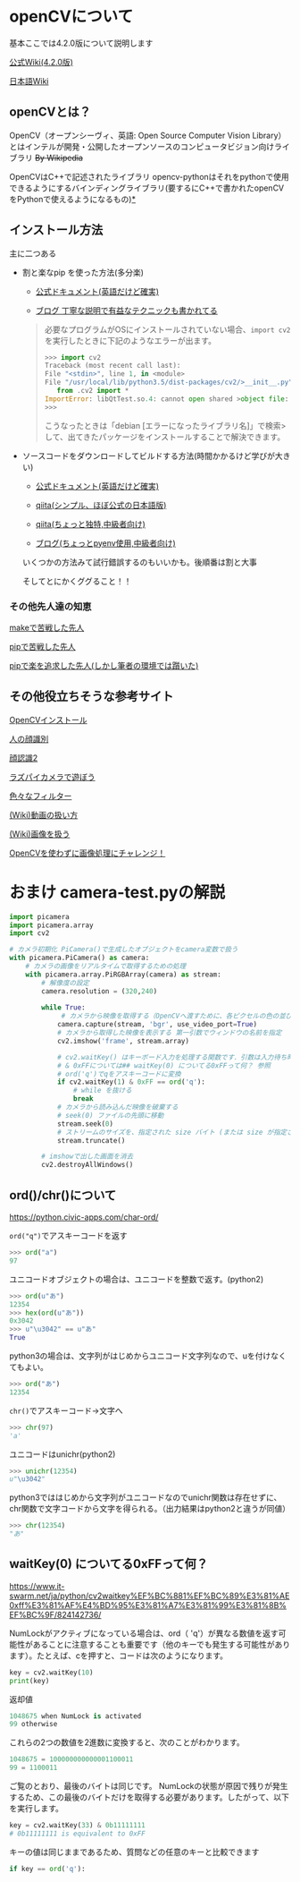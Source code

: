 # openCVについて
基本ここでは4.2.0版について説明します

[公式Wiki(4.2.0版)](https://docs.opencv.org/4.2.0/index.html)

[日本語Wiki](http://labs.eecs.tottori-u.ac.jp/sd/Member/oyamada/OpenCV/html/index.html#)

## openCVとは？
OpenCV（オープンシーヴィ、英語: Open Source Computer Vision Library）とはインテルが開発・公開したオープンソースのコンピュータビジョン向けライブラリ
~~By Wikipedia~~

OpenCVはC++で記述されたライブラリ
opencv-pythonはそれをpythonで使用できるようにするバインディングライブラリ(要するにC++で書かれたopenCVをPythonで使えるようになるもの)[*](https://teratail.com/questions/165179)


## インストール方法
主に二つある
- 割と楽なpip を使った方法(多分楽)
    - [公式ドキュメント(英語だけど確実)](https://pypi.org/project/opencv-python/)

    - [ブログ 丁寧な説明で有益なテクニックも書かれてる](http://asukiaaa.blogspot.com/2018/07/pythonopencvraspi.html)

    >必要なプログラムがOSにインストールされていない場合、`import cv2`を実行したときに下記のようなエラーが出ます。
    >```py
    >>>> import cv2
    >Traceback (most recent call last):
    >File "<stdin>", line 1, in <module>
    >File "/usr/local/lib/python3.5/dist-packages/cv2/>__init__.py", line 3, in <module>
    >    from .cv2 import *
    >ImportError: libQtTest.so.4: cannot open shared >object file: No such file or directory
    >>>>
    >```
    >こうなったときは「debian [エラーになったライブラリ名]」で検索>して、出てきたパッケージをインストールすることで解決できます。


- ソースコードをダウンロードしてビルドする方法(時間かかるけど学びが大きい)
    - [公式ドキュメント(英語だけど確実)](https://docs.opencv.org/4.2.0/d7/d9f/tutorial_linux_install.html)
    - [qiita(シンプル、ほぼ公式の日本語版)](https://qiita.com/hidakanoko/items/3f2f6ae9b5af2b06eec6)

    - [qiita(ちょっと独特,中級者向け)](https://qiita.com/takahiro_itazuri/items/a67dd3bb7f5f88ca9dd8#finish-installing-opencv-on-your-rasberry-pi)

    - [ブログ(ちょっとpyenv使用,中級者向け)](https://zv-louis.hatenablog.com/entry/2018/05/08/063000)


    いくつかの方法みて試行錯誤するのもいいかも。後順番は割と大事

    そしてとにかくググること！！

### その他先人達の知恵
[makeで苦戦した先人](https://hakengineer.xyz/2018/01/24/post-950/)

[pipで苦戦した先人](https://qiita.com/XM03/items/48463fd910470b226f22)

[pipで楽を追求した先人(しかし筆者の環境では躓いた)](https://qiita.com/masaru/items/658b24b0806144cfeb1c)

## その他役立ちそうな参考サイト

[OpenCVインストール](https://qiita.com/takahiro_itazuri/items/a67dd3bb7f5f88ca9dd8#compile-and-install-opencv)

[人の顔識別](https://www.pc-koubou.jp/magazine/19205)

[顔認識2](https://kokensha.xyz/raspberry-pi/raspberry-pi-opencv-video-face-detection/)

[ラズパイカメラで遊ぼう](http://blog.livedoor.jp/victory7com/archives/27752962.html)

[色々なフィルター](https://news.mynavi.jp/article/zeropython-34/)

[(Wiki)動画の扱い方](http://labs.eecs.tottori-u.ac.jp/sd/Member/oyamada/OpenCV/html/py_tutorials/py_gui/py_video_display/py_video_display.html)

[(Wiki)画像を扱う](http://labs.eecs.tottori-u.ac.jp/sd/Member/oyamada/OpenCV/html/py_tutorials/py_gui/py_image_display/py_image_display.html)

[OpenCVを使わずに画像処理にチャレンジ！](https://qiita.com/secang0/items/1229212a37d8c9922901)

# おまけ camera-test.pyの解説

```py
import picamera
import picamera.array
import cv2

# カメラ初期化 PiCamera()で生成したオブジェクトをcamera変数で扱う
with picamera.PiCamera() as camera:
    # カメラの画像をリアルタイムで取得するための処理
    with picamera.array.PiRGBArray(camera) as stream:
        # 解像度の設定
        camera.resolution = (320,240)
        
        while True:
             # カメラから映像を取得する（OpenCVへ渡すために、各ピクセルの色の並びを"BGR"の順番にする）
            camera.capture(stream, 'bgr', use_video_port=True)
            # カメラから取得した映像を表示する 第一引数でウィンドウの名前を指定
            cv2.imshow('frame', stream.array)

            # cv2.waitKey() はキーボード入力を処理する関数です．引数は入力待ち時間でミリ秒単位で指定します．この関数は，指定された時間だけキーボード入力を受け付けます．入力待ちの間に何かのキーを打てば，プログラムはそれ以降の処理を実行します．引数に 0 を指定した時は，何かしらのキーを打つまでキー入力を無期限で待ち続けます．以下で説明しますが，特定のキー入力のみを待つ(例えば a のみを待つ)ことも可能です．
            # & 0xFFについては## waitKey(0) についてる0xFFって何？ 参照
            # ord('q')でqをアスキーコードに変換
            if cv2.waitKey(1) & 0xFF == ord('q'):
                # while を抜ける
                break
            # カメラから読み込んだ映像を破棄する
            # seek(0) ファイルの先頭に移動
            stream.seek(0)
            # ストリームのサイズを、指定された size バイト (または size が指定されていない場合、現在位置) に変更
            stream.truncate()

        # imshowで出した画面を消去
        cv2.destroyAllWindows()
```

## ord()/chr()について

https://python.civic-apps.com/char-ord/

`ord("q")`でアスキーコードを返す

```py
>>> ord("a")
97
```

ユニコードオブジェクトの場合は、ユニコードを整数で返す。(python2)

```py
>>> ord(u"あ")
12354
>>> hex(ord(u"あ"))
0x3042
>>> u"\u3042" == u"あ"
True
```

python3の場合は、文字列がはじめからユニコード文字列なので、uを付けなくてもよい。

```py
>>> ord("あ")
12354
```

`chr()`でアスキーコード→文字へ

```py
>>> chr(97)
'a'
```

ユニコードはunichr(python2)

```py
>>> unichr(12354)
u"\u3042" 
```

python3でははじめから文字列がユニコードなのでunichr関数は存在せずに、chr関数で文字コードから文字を得られる。（出力結果はpython2と違うが同値）

```py
>>> chr(12354)
"あ" 
```

## waitKey(0) についてる0xFFって何？
https://www.it-swarm.net/ja/python/cv2waitkey%EF%BC%881%EF%BC%89%E3%81%AE0xff%E3%81%AF%E4%BD%95%E3%81%A7%E3%81%99%E3%81%8B%EF%BC%9F/824142736/

NumLockがアクティブになっている場合は、ord（ 'q'）が異なる数値を返す可能性があることに注意することも重要です（他のキーでも発生する可能性があります）。たとえば、cを押すと、コードは次のようになります。

```py
key = cv2.waitKey(10) 
print(key) 
```

返却値

```py
1048675 when NumLock is activated 
99 otherwise
```

これらの2つの数値を2進数に変換すると、次のことがわかります。

```py
1048675 = 100000000000001100011
99 = 1100011
```

ご覧のとおり、最後のバイトは同じです。 NumLockの状態が原因で残りが発生するため、この最後のバイトだけを取得する必要があります。したがって、以下を実行します。

```py
key = cv2.waitKey(33) & 0b11111111  
# 0b11111111 is equivalent to 0xFF
```

キーの値は同じままであるため、質問などの任意のキーと比較できます

```py
if key == ord('q'):
```